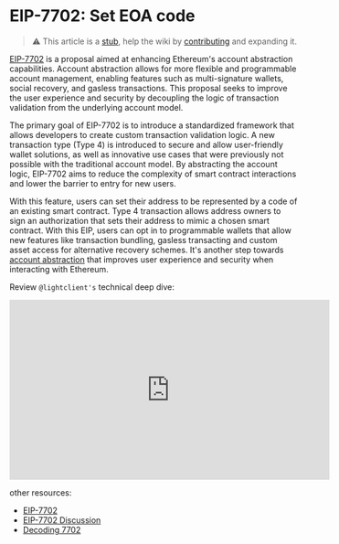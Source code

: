 # EIP-7702: Set EOA code

> :warning: This article is a [stub](https://en.wikipedia.org/wiki/Wikipedia:Stub), help the wiki by [contributing](/contributing.md) and expanding it.

[EIP-7702](https://eips.ethereum.org/EIPS/eip-7702)  is a proposal aimed at enhancing Ethereum's account abstraction capabilities. Account abstraction allows for more flexible and programmable account management, enabling features such as multi-signature wallets, social recovery, and gasless transactions. This proposal seeks to improve the user experience and security by decoupling the logic of transaction validation from the underlying account model.

The primary goal of EIP-7702 is to introduce a standardized framework that allows developers to create custom transaction validation logic. A new transaction type (Type 4) is introduced to secure and allow user-friendly wallet solutions, as well as innovative use cases that were previously not possible with the traditional account model. By abstracting the account logic, EIP-7702 aims to reduce the complexity of smart contract interactions and lower the barrier to entry for new users.

With this feature, users can set their address to be represented by a code of an existing smart contract. Type 4 transaction allows address owners to sign an authorization that sets their address to mimic a chosen smart contract.
With this EIP, users can opt in to programmable wallets that allow new features like transaction bundling, gasless transacting and custom asset access for alternative recovery schemes. It's another step towards [account abstraction](https://ethereum.org/en/roadmap/account-abstraction/) that improves user experience and security when interacting with Ethereum.

Review `@lightclient's` technical deep dive:

<!-- markdownlint-disable-next-line MD033 -->
<iframe width="560" height="315" src="https://www.youtube.com/embed/_k5fKlKBWV4?si=Y4DehqLu5fpT7-a3" title="YouTube video player" frameborder="0" allow="accelerometer; autoplay; clipboard-write; encrypted-media; gyroscope; picture-in-picture; web-share" referrerpolicy="strict-origin-when-cross-origin" allowfullscreen></iframe>

other resources:

- [EIP-7702](https://eips.ethereum.org/EIPS/eip-7702)
- [EIP-7702 Discussion](https://ethereum-magicians.org/t/eip-7702-account-abstraction/)
- [Decoding 7702](https://medium.com/inception-capital/decoding-vitaliks-eip-7702-507c56f9f70c)
